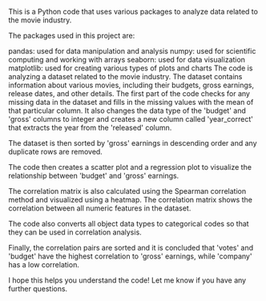 This is a Python code that uses various packages to analyze data related to the movie industry.

The packages used in this project are:

pandas: used for data manipulation and analysis
numpy: used for scientific computing and working with arrays
seaborn: used for data visualization
matplotlib: used for creating various types of plots and charts
The code is analyzing a dataset related to the movie industry. The dataset contains information about various movies, including their budgets, gross earnings, release dates, and other details.
The first part of the code checks for any missing data in the dataset and fills in the missing values with the mean of that particular column. It also changes the data type of the 'budget' and 'gross' columns to integer and creates a new column called 'year_correct' that extracts the year from the 'released' column.

The dataset is then sorted by 'gross' earnings in descending order and any duplicate rows are removed.

The code then creates a scatter plot and a regression plot to visualize the relationship between 'budget' and 'gross' earnings.

The correlation matrix is also calculated using the Spearman correlation method and visualized using a heatmap. The correlation matrix shows the correlation between all numeric features in the dataset.

The code also converts all object data types to categorical codes so that they can be used in correlation analysis.

Finally, the correlation pairs are sorted and it is concluded that 'votes' and 'budget' have the highest correlation to 'gross' earnings, while 'company' has a low correlation.

I hope this helps you understand the code! Let me know if you have any further questions.
